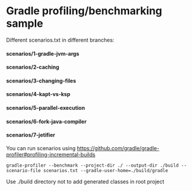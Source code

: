 # Gradle profiling/benchmarking sample

Different scenarios.txt in different branches:
  #### scenarios/1-gradle-jvm-args
  #### scenarios/2-caching
  #### scenarios/3-changing-files
  #### scenarios/4-kapt-vs-ksp
  #### scenarios/5-parallel-execution
  #### scenarios/6-fork-java-compiler
  #### scenarios/7-jetifier

  You can run scenarios using https://github.com/gradle/gradle-profiler#profiling-incremental-builds

```text
gradle-profiler --benchmark --project-dir ./ --output-dir ./build --scenario-file scenarios.txt --gradle-user-home=./build/gradle
```
Use ./build directory not to add generated classes in root project
